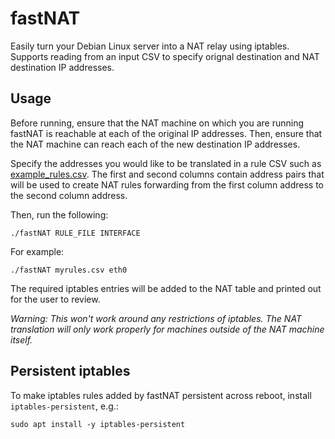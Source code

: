 # fastNAT

Easily turn your Debian Linux server into a NAT relay using iptables. Supports reading from an input CSV to specify orignal destination and NAT destination IP addresses.

## Usage

Before running, ensure that the NAT machine on which you are running fastNAT is reachable at each of the original IP addresses. Then, ensure that the NAT machine can reach each of the new destination IP addresses.

Specify the addresses you would like to be translated in a rule CSV such as [example_rules.csv](example_rules.csv). The first and second columns contain address pairs that will be used to create NAT rules forwarding from the first column address to the second column address.

Then, run the following:
```
./fastNAT RULE_FILE INTERFACE
```

For example:
```
./fastNAT myrules.csv eth0
```

The required iptables entries will be added to the NAT table and printed out for the user to review.

*Warning: This won't work around any restrictions of iptables. The NAT translation will only work properly for machines outside of the NAT machine itself.*

## Persistent iptables

To make iptables rules added by fastNAT persistent across reboot, install `iptables-persistent`, e.g.:

```
sudo apt install -y iptables-persistent
```
